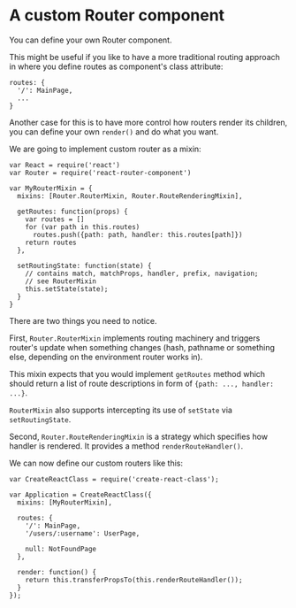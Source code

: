 # A custom Router component

You can define your own Router component.

This might be useful if you like to have a more traditional routing approach in
where you define routes as component's class attribute:

    routes: {
      '/': MainPage,
      ...
    }

Another case for this is to have more control how routers render its children,
you can define your own `render()` and do what you want.

We are going to implement custom router as a mixin:

    var React = require('react')
    var Router = require('react-router-component')

    var MyRouterMixin = {
      mixins: [Router.RouterMixin, Router.RouteRenderingMixin],

      getRoutes: function(props) {
        var routes = []
        for (var path in this.routes)
          routes.push({path: path, handler: this.routes[path]})
        return routes
      },

      setRoutingState: function(state) {
        // contains match, matchProps, handler, prefix, navigation;
        // see RouterMixin
        this.setState(state);
      }
    }

There are two things you need to notice.

First, `Router.RouterMixin` implements routing machinery and triggers router's
update when something changes (hash, pathname or something else, depending on
the environment router works in).

This mixin expects that you would implement `getRoutes` method which should
return a list of route descriptions in form of `{path: ..., handler: ...}`.

`RouterMixin` also supports intercepting its use of `setState` via `setRoutingState`.

Second, `Router.RouteRenderingMixin` is a strategy which specifies how
handler is rendered. It provides a method `renderRouteHandler()`.

We can now define our custom routers like this:

    var CreateReactClass = require('create-react-class');

    var Application = CreateReactClass({
      mixins: [MyRouterMixin],

      routes: {
        '/': MainPage,
        '/users/:username': UserPage,

        null: NotFoundPage
      },

      render: function() {
        return this.transferPropsTo(this.renderRouteHandler());
      }
    });
